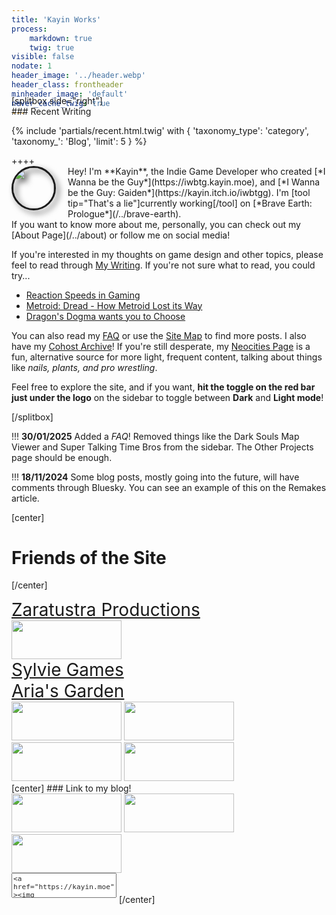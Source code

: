 ```yaml
---
title: 'Kayin Works'
process:
    markdown: true
    twig: true
visible: false
nodate: 1
header_image: '../header.webp'
header_class: frontheader
minheader_image: 'default'
never_cache_twig: true
---
```


<div markdown="1" style="margin-top:-50px">
[splitbox side="right"]
<div class="frontside" markdown="1">
### Recent Writing

{% include 'partials/recent.html.twig' with { 'taxonomy_type': 'category', 'taxonomy_': 'Blog', 'limit': 5 } %}
</div>
++++
<br>
<div style="display:flex" markdown="1">
<div class="frontavatardiv"><img class="frontavatar" src="/etc/icons/kayin.png"></div>
<div markdown="1">Hey! I'm **Kayin**, the Indie Game Developer who created [*I Wanna be the Guy*](https://iwbtg.kayin.moe), and [*I Wanna be the Guy: Gaiden*](https://kayin.itch.io/iwbtgg). I'm [tool tip="That's a lie"]currently working[/tool] on [*Brave Earth: Prologue*](/../brave-earth).</div>
</div>
If you want to know more about me, personally, you can check out my [About Page](/../about) or follow me on social media!

If you're interested in my thoughts on game design and other topics, please feel to read through [My Writing](/../posts). If you're not sure what to read, you could try...

* [Reaction Speeds in Gaming](/../reactions)
* [Metroid: Dread - How Metroid Lost its Way](/../metroid-dread)
* [Dragon's Dogma wants you to Choose](/../dragons-dogma-wants-you-to-choose)

You can also read my [FAQ](/../faq) or use the [Site Map](/../other-projects/sitemap) to find more posts. I also have my [Cohost Archive](/../cohost)! If you're still desperate, my [Neocities Page](https://kayinworks.neocities.org/) is a fun, alternative source for more light, frequent content, talking about things like *nails, plants, and pro wrestling*.

Feel free to explore the site, and if you want, **hit the toggle on the red bar just under the logo** on the sidebar to toggle between **Dark** <span markdown="1" onclick="
        document.getElementById('656ce704adc484ac544535745594cbc1').togglePopover();
        neo();"
    class="tooltip" title="AND a secret theme...">and<span markdown="1" id="656ce704adc484ac544535745594cbc1" class="tiptext" popover="auto"><em>(AND a secret theme...)</em></span></span> **Light mode**!

[/splitbox]

!!! **30/01/2025** Added a *FAQ*! Removed things like the Dark Souls Map Viewer and Super Talking Time Bros from the sidebar. The Other Projects page should be enough.

!!! **18/11/2024** Some blog posts, mostly going into the future, will have comments through Bluesky. You can see an example of this on the Remakes article.

[center]
# Friends of the Site
[/center]

<div class="linkbox">
    <a href="https://zaratustra.itch.io/"><div style="background: url(links/zara.png); background-repeat: no-repeat;" class="box8831">Zaratustra Productions</div></a>
    <a href="https://surasshu.com/"><img class="img8831" src="links/surasshu.gif"></a>
    <a href="https://sylvie.website/"><div style="background: url(links/sylvie.png)" class="box8831">Sylvie Games</div></a>
    <a href="https://aria.garden/"><div style="background: url(links/aria.png)" class="box8831">Aria's Garden</div></a>
</div>
<div class="linkbox">
    <a href="https://blog.aurahack.jp/"><img class="img8831" src="links/aurahack.gif"></a>
    <a href="https://doodlemancy.com/"><img class="img8831" src="links/doodlemancy.png"></a>
    <a href="https://itsmelilyv.com/"><img class="img8831" src="https://itsmelilyv.com/assets/site_image/itsmelilyv_88x31.gif"></a>
    <a href="https://automatictiger.neocities.org/"><img class="img8831" src="https://automatictiger.neocities.org/images/AstreaLinkButton.png"></a>
</div>
[center]
### Link to my blog!
<div class="linkbox">
    <img class="img8831" src="links/iwasoncohost.gif">
    <img class="img8831" src="links/kayinworks.gif">
    <img class="img8831" src="links/debian.gif">
</div>
<textarea name="buttoncode" class="center" aria-label="Button code" style="color: #292929; resize: none;margin-top: 0px; font-size: 0.7rem; width: 168px; height: 40px; margin-bottom: 0.5rem;"><a href="https://kayin.moe"><img src="https://kayin.moe/links/kayinworks.gif"></a></textarea>
[/center]
</div>

<style>
    :root {
    --color-titlenubs: #a6222a;
    }

    html[data-theme="light"] {
    --color-bg: whitesmoke;
    --color-text: #1f1f1f;
    --color-title: #000000;
    --color-subhead: #7e0000;
    --color-link: #1579c7;
    --color-noticebg: #f4f8fa;
    --color-scroll: initial;
    --color-scroll2: initial;   
    }

    html[data-theme="neodark"] {
    --color-titlenubs: #ca2630;  
    }

    html[data-theme="neolight"] {
    --color-titlenubs: #ca2630;  
    }
    
    .img8831 {
        width:176px;
        height:62px;
        image-rendering: pixelated;
    }

    .box8831 {
        zoom: 2;
    }

    .box8831>span {
        filter: drop-shadow(1px 1px black);
    }

    .frontheader {
        mask-image: var(--front-gradiant);
        mask-image: linear-gradient(0deg, rgba(2,0,36,0) 0%, rgba(0,0,0,1) 10%, rgba(0,0,0,1) 100%) !important;
        height: 30em;
        padding-top: -10px;
        image-rendering: pixelated;
    }

    .frontheader[data-theme="light"] {
        mask-image: linear-gradient(0deg, rgba(2,0,36,0) 0%, rgba(0,0,0,1) 10%, rgba(0,0,0,1) 100%) !important;
    }

    .frontheader h2 {
        padding-top: 189px;
        font-size: 8em;
        color: #fff;
        font-family: Bitfont;
        word-spacing: -73px;
        filter: hue-rotate(var(--hue-rotate));
    }

    .frontheader h2::before {
        content: "[";
        color: var(--color-titlenubs); /* Make the opening bracket red */
    }

    .frontheader h2::after {
        content: "]";
        color: var(--color-titlenubs); /* Make the opening bracket red */
    }

    .frontside {
        width: 100%;
        display: block;
        text-align: left;
    }

    .frontavatar {
        float: left;
        border-radius: 5em;
        height: 110px;
        border-width: 3px;
        border-style: solid;
        margin: -11px 11px 10px 0px;
        filter: drop-shadow(5px 5px 5px #000A);
    }

    .frontavatardiv {
        min-width: 130px; 
    }

    @media (max-width:1199px) {
        .frontavatar {
            width: 65px;
            height: 65px;
            margin-top: 0px;
        }

        .frontavatardiv {
            min-width: 90px; 
        }
    }

    @media (max-width:940px) {
        .frontheader {
            height: 10em;
        }


        .frontheader h2 {
            padding-top: 46px;
            font-size: 3em;
            word-spacing: -27px;
        }
    }

    
</style>